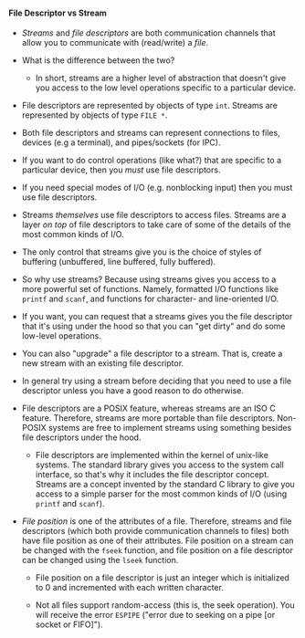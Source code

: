 #### File Descriptor vs Stream

- *Streams* and *file descriptors* are both communication channels that allow you to communicate with (read/write) a *file*.

- What is the difference between the two?
  - In short, streams are a higher level of abstraction that doesn't give you access to the low level operations specific to a particular device.

- File descriptors are represented by objects of type `int`. Streams are represented by objects of type `FILE *`.

- Both file descriptors and streams can represent connections to files, devices (e.g a terminal), and pipes/sockets (for IPC).

- If you want to do control operations (like what?) that are specific to a particular device, then you *must* use file descriptors.

- If you need special modes of I/O (e.g. nonblocking input) then you must use file descriptors.

- Streams *themselves* use file descriptors to access files. Streams are a layer *on top* of file descriptors to take care of some of the details of the most common kinds of I/O.

- The only control that streams give you is the choice of styles of buffering (unbuffered, line buffered, fully buffered).

- So why use streams? Because using streams gives you access to a more powerful set of functions. Namely, formatted I/O functions like `printf` and `scanf`, and functions for character- and line-oriented I/O.

- If you want, you can request that a streams gives you the file descriptor that it's using under the hood so that you can "get dirty" and do some low-level operations.

- You can also "upgrade" a file descriptor to a stream. That is, create a new stream with an existing file descriptor.

- In general try using a stream before deciding that you need to use a file descriptor unless you have a good reason to do otherwise.

- File descriptors are a POSIX feature, whereas streams are an ISO C feature. Therefore, streams are more portable than file descriptors. Non-POSIX systems are free to implement streams using something besides file descriptors under the hood.

  - File descriptors are implemented within the kernel of unix-like systems. The standard library gives you access to the system call interface, so that's why it includes the file descriptor concept. Streams are a concept invented by the standard C library to give you access to a simple parser for the most common kinds of I/O (using `printf` and `scanf`).


- *File position* is one of the attributes of a file. Therefore, streams and file descriptors (which both provide communication channels to files) both have file position as one of their attributes. File position on a stream can be changed with the `fseek` function, and file position on a file descriptor can be changed using the `lseek` function.

    - File position on a file descriptor is just an integer which is initialized to 0 and incremented with each written character.

    - Not all files support random-access (this is, the seek operation). You will receive the error `ESPIPE` ("error due to seeking on a pipe [or socket or FIFO]").
